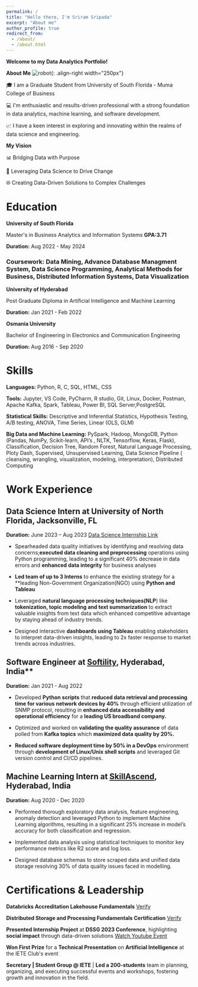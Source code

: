 ```yaml
---
permalink: /
title: "Hello there, I'm Sriram Sripada"
excerpt: "About me"
author_profile: true
redirect_from: 
  - /about/
  - /about.html
---
```


**Welcome to my Data Analytics Portfolio!**

**About Me**
![robot](https://github.com/sriramsripada20s/portfolio.github.io/assets/49833524/c0cbae59-a9f1-4c50-b74a-894233fcb011){: .align-right width="250px"}

🎓 I am a Graduate Student from University of South Florida - Muma College of Business

💻 I'm enthusiastic and results-driven professional with a strong foundation in data analytics, machine learning, and software development.

📈 I have a keen interest in exploring and innovating within the realms of data science and engineering.

**My Vision**

📊 Bridging Data with Purpose

🚀 Leveraging Data Science to Drive Change

🌐 Creating Data-Driven Solutions to Complex Challenges

# Education

**University of South Florida** 

Master's in Business Analytics and Information Systems  **GPA:3.71**

**Duration:** Aug 2022 - May 2024

### Coursework: Data Mining, Advance Database Managment System, Data Science Programming, Analytical Methods for Business, Distributed Information Systems, Data Visualization

**University of Hyderabad**                   

Post Graduate Diploma in Artificial Intelligence and Machine Learning

**Duration:** Jan 2021 - Feb 2022

**Osmania University**                     

Bachelor of Engineering in Electronics and Communication Engineering

**Duration:** Aug 2016 - Sep 2020

# Skills

**Languages:** Python, R, C, SQL, HTML, CSS

**Tools:** Jupyter, VS Code, PyCharm, R studio, Git, Linux, Docker, Postman, Apache Kafka, Spark, Tableau, Power BI, SQL Server,PostgreSQL

**Statistical Skills:** Descriptive and Inferential Statistics, Hypothesis Testing, A/B testing, ANOVA, Time Series, Linear (OLS, GLM)

**Big Data and Machine Learning:** PySpark, Hadoop, MongoDB, Python (Pandas, NumPy, Scikit-learn, API’s , NLTK, Tensorflow, Keras, Flask),
Classification, Decision Tree, Random Forest, Natural Language Processing, Ploty Dash, Supervised, Unsupervised Learning, Data Science
Pipeline ( cleansing, wrangling, visualization, modeling, interpretation), Distributed Computing

# Work Experience

## Data Science Intern at University of North Florida, Jacksonville, FL

**Duration:** June 2023 – Aug 2023 [Data Science Internship Link](https://dssg.unf.edu/2023program.html)

* Spearheaded data quality initiatives by identifying and resolving data concerns;**executed data cleaning and preprocessing** operations
using Python programming, leading to a significant 40% decrease in data errors and **enhanced data integrity** for business analyses

* **Led team of up to 3 Interns** to enhance the existing strategy for a **leading Non-Government Organization(NGO) using **Python and Tableau**

* Leveraged **natural language processing techniques(NLP**) like **tokenization, topic modeling and text summarization** to extract valuable
insights from text data which enhanced competitive advantage by staying ahead of industry trends.

* Designed interactive **dashboards using Tableau** enabling stakeholders to interpret data-driven insights, leading to 2x faster response to
market trends across industries.

## Software Engineer at [Softility](https://www.softility.com/), Hyderabad, India** 

**Duration:** Jan 2021 - Aug 2022

* Developed **Python scripts** that **reduced data retrieval and processing time for various network devices by 40%** through efficient
utilization of SNMP protocol, resulting in **enhanced data accessibility and operational efficiency** for a **leading US broadband company.**

* Optimized and worked on **validating the quality assurance** of data polled from **Kafka topics** which **maximized data quality by 20%.**

* **Reduced software deployment time by 50% in a DevOps** environment through **development of Linux/Unix shell scripts** and leveraged
Git version control and CI/CD pipelines.

## Machine Learning Intern at [SkillAscend](https://www.skillascend.com/), Hyderabad, India

**Duration:** Aug 2020 - Dec 2020

* Performed thorough exploratory data analysis, feature engineering, anomaly detection and leveraged Python to implement
Machine Learning algorithms, resulting in a significant 25% increase in model’s accuracy for both classification and regression.

* Implemented data analysis using statistical techniques to monitor key performance metrics like R2 score and log loss.

* Designed database schemas to store scraped data and unified data storage resolving 30% of data quality issues faced in
modelling.


# Certifications & Leadership

**Databricks Accreditation Lakehouse Fundamentals** [Verify](https://credentials.databricks.com/2d4dfabd-0a29-496d-a590-e43347066bf0)

**Distributed Storage and Processing Fundamentals Certification** [Verify](https://learn.trendytech.in/certificates/gkm5t2face)

**Presented Internship Project** at **DSSG 2023 Conference**, highlighting **social impact** through data-driven solutions 
[Watch Youtube Event](https://www.youtube.com/watch?v=VfJNe8VmRwA)

**Won First Prize** for a **Technical Presentation** on **Artificial Intelligence** at the IETE Club's event

**Secretary | Student Group @ IETE** | **Led a 200-students** team in planning, organizing, and executing successful events and workshops,
fostering growth and innovation in the field.
